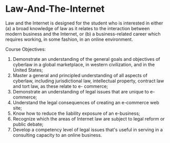 # Law-And-The-Internet

Law and the Internet is designed for the student who is interested in either (a) a broad knowledge of law as it relates to the interaction between modern business and the Internet, or (b) a business-related career which requires working, in some fashion, in an online environment.

Course Objectives:
1. Demonstrate an understanding of the general goals and objectives of cyberlaw in a global marketplace, in western civilization, and in the United States; 
2. Master a general and principled understanding of all aspects of cyberlaw, including jurisdictional law, intellectual property, contract law and tort law, as these relate to e- commerce; 
3. Demonstrate an understanding of legal issues that are unique to e-commerce;
4. Understand the legal consequences of creating an e-commerce web site; 
5. Know how to reduce the liability exposure of an e-business; 
6. Recognize which the areas of Internet law are subject to legal reform or public debate;
7. Develop a competency level of legal issues that's useful in serving in a consulting capacity to an online business. 
